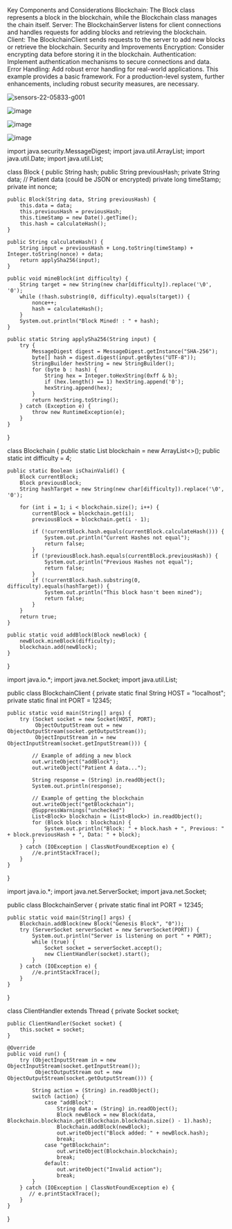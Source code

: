 Key Components and Considerations
Blockchain: The Block class represents a block in the blockchain, while the Blockchain class manages the chain itself.
Server: The BlockchainServer listens for client connections and handles requests for adding blocks and retrieving the blockchain.
Client: The BlockchainClient sends requests to the server to add new blocks or retrieve the blockchain.
Security and Improvements
Encryption: Consider encrypting data before storing it in the blockchain.
Authentication: Implement authentication mechanisms to secure connections and data.
Error Handling: Add robust error handling for real-world applications.
This example provides a basic framework. For a production-level system, further enhancements, including robust security measures, are necessary.

![sensors-22-05833-g001](https://github.com/user-attachments/assets/de131073-feb4-472b-81b7-79ce1fadd728)

![image](https://github.com/user-attachments/assets/4d4cf7b2-5dca-465c-ad7c-465f297b5733)

![image](https://github.com/user-attachments/assets/fc5f506b-0dfa-4950-90a0-1832a36be792)


![image](https://github.com/user-attachments/assets/54c897a4-841a-45bf-a157-c87cd5a099c8)


import java.security.MessageDigest;
import java.util.ArrayList;
import java.util.Date;
import java.util.List;

class Block {
    public String hash;
    public String previousHash;
    private String data; // Patient data (could be JSON or encrypted)
    private long timeStamp;
    private int nonce;

    public Block(String data, String previousHash) {
        this.data = data;
        this.previousHash = previousHash;
        this.timeStamp = new Date().getTime();
        this.hash = calculateHash();
    }

    public String calculateHash() {
        String input = previousHash + Long.toString(timeStamp) + Integer.toString(nonce) + data;
        return applySha256(input);
    }

    public void mineBlock(int difficulty) {
        String target = new String(new char[difficulty]).replace('\0', '0');
        while (!hash.substring(0, difficulty).equals(target)) {
            nonce++;
            hash = calculateHash();
        }
        System.out.println("Block Mined! : " + hash);
    }

    public static String applySha256(String input) {
        try {
            MessageDigest digest = MessageDigest.getInstance("SHA-256");
            byte[] hash = digest.digest(input.getBytes("UTF-8"));
            StringBuilder hexString = new StringBuilder();
            for (byte b : hash) {
                String hex = Integer.toHexString(0xff & b);
                if (hex.length() == 1) hexString.append('0');
                hexString.append(hex);
            }
            return hexString.toString();
        } catch (Exception e) {
            throw new RuntimeException(e);
        }
    }
}

class Blockchain {
    public static List<Block> blockchain = new ArrayList<>();
    public static int difficulty = 4;

    public static Boolean isChainValid() {
        Block currentBlock;
        Block previousBlock;
        String hashTarget = new String(new char[difficulty]).replace('\0', '0');

        for (int i = 1; i < blockchain.size(); i++) {
            currentBlock = blockchain.get(i);
            previousBlock = blockchain.get(i - 1);

            if (!currentBlock.hash.equals(currentBlock.calculateHash())) {
                System.out.println("Current Hashes not equal");
                return false;
            }
            if (!previousBlock.hash.equals(currentBlock.previousHash)) {
                System.out.println("Previous Hashes not equal");
                return false;
            }
            if (!currentBlock.hash.substring(0, difficulty).equals(hashTarget)) {
                System.out.println("This block hasn't been mined");
                return false;
            }
        }
        return true;
    }

    public static void addBlock(Block newBlock) {
        newBlock.mineBlock(difficulty);
        blockchain.add(newBlock);
    }
}




import java.io.*;
import java.net.Socket;
import java.util.List;

public class BlockchainClient {
    private static final String HOST = "localhost";
    private static final int PORT = 12345;

    public static void main(String[] args) {
        try (Socket socket = new Socket(HOST, PORT);
             ObjectOutputStream out = new ObjectOutputStream(socket.getOutputStream());
             ObjectInputStream in = new ObjectInputStream(socket.getInputStream())) {

            // Example of adding a new block
            out.writeObject("addBlock");
            out.writeObject("Patient A data...");

            String response = (String) in.readObject();
            System.out.println(response);

            // Example of getting the blockchain
            out.writeObject("getBlockchain");
            @SuppressWarnings("unchecked")
			List<Block> blockchain = (List<Block>) in.readObject();
            for (Block block : blockchain) {
                System.out.println("Block: " + block.hash + ", Previous: " + block.previousHash + ", Data: " + block);
            }
        } catch (IOException | ClassNotFoundException e) {
            //e.printStackTrace();
        }
    }
}




import java.io.*;
import java.net.ServerSocket;
import java.net.Socket;

public class BlockchainServer {
    private static final int PORT = 12345;

    public static void main(String[] args) {
        Blockchain.addBlock(new Block("Genesis Block", "0"));
        try (ServerSocket serverSocket = new ServerSocket(PORT)) {
            System.out.println("Server is listening on port " + PORT);
            while (true) {
                Socket socket = serverSocket.accept();
                new ClientHandler(socket).start();
            }
        } catch (IOException e) {
            //e.printStackTrace();
        }
    }
}

class ClientHandler extends Thread {
    private Socket socket;

    public ClientHandler(Socket socket) {
        this.socket = socket;
    }

    @Override
    public void run() {
        try (ObjectInputStream in = new ObjectInputStream(socket.getInputStream());
             ObjectOutputStream out = new ObjectOutputStream(socket.getOutputStream())) {

            String action = (String) in.readObject();
            switch (action) {
                case "addBlock":
                    String data = (String) in.readObject();
                    Block newBlock = new Block(data, Blockchain.blockchain.get(Blockchain.blockchain.size() - 1).hash);
                    Blockchain.addBlock(newBlock);
                    out.writeObject("Block added: " + newBlock.hash);
                    break;
                case "getBlockchain":
                    out.writeObject(Blockchain.blockchain);
                    break;
                default:
                    out.writeObject("Invalid action");
                    break;
            }
        } catch (IOException | ClassNotFoundException e) {
           // e.printStackTrace();
        }
    }
}



